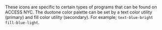 These icons are specific to certain types of programs that can be found on ACCESS NYC. The duotone color palette can be set by a text color utility (primary) and fill color utility (secondary). For example; `text-blue-bright fill-blue-light`.